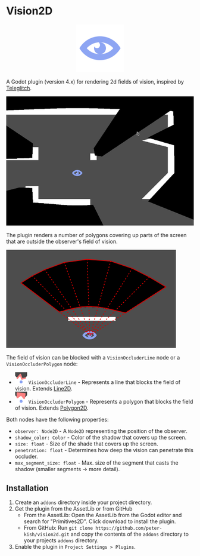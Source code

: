 # Vision2D

<p align="center">
  <img src="images/vision2d_blue.svg" width="128" height="128"/>
</p>

A Godot plugin (version 4.x) for rendering 2d fields of vision, inspired by [Teleglitch](https://store.steampowered.com/app/234390/Teleglitch_Die_More_Edition/).

![](images/screenshot.png "Vision2D")

The plugin renders a number of polygons covering up parts of the screen that are outside the observer's field of vision.

![](images/screenshot_polygon.png "Vision2D")

The field of vision can be blocked with a `VisionOccluderLine` node or a `VisionOccluderPolygon` node:

* ![](addons/vision2d/icons/vision2d_vision_occluder_line.svg "VisionOccluderLine icon") `VisionOccluderLine` - Represents a line that blocks the field of vision. Extends [Line2D](https://docs.godotengine.org/en/4.4/classes/class_line2d.html).
* ![](addons/vision2d/icons/vision2d_vision_occluder_polygon.svg "VisionOccluderPolygon icon") `VisionOccluderPolygon` - Represents a polygon that blocks the field of vision. Extends [Polygon2D](https://docs.godotengine.org/en/4.4/classes/class_polygon2d.html).

Both nodes have the following properties:

* `observer: Node2D` - A `Node2D` representing the position of the observer.
* `shadow_color: Color` - Color of the shadow that covers up the screen.
* `size: float` - Size of the shade that covers up the screen.
* `penetration: float` - Determines how deep the vision can penetrate this occluder.
* `max_segment_size: float` - Max. size of the segment that casts the shadow (smaller segments -> more detail).

## Installation

1. Create an `addons` directory inside your project directory.
2. Get the plugin from the AssetLib or from GitHub
    * From the AssetLib: Open the AssetLib from the Godot editor and search for "Primitives2D". Click download to install the plugin.
    * From GitHub: Run `git clone https://github.com/peter-kish/vision2d.git` and copy the contents of the `addons` directory to your projects `addons` directory.
4. Enable the plugin in `Project Settings > Plugins`.

